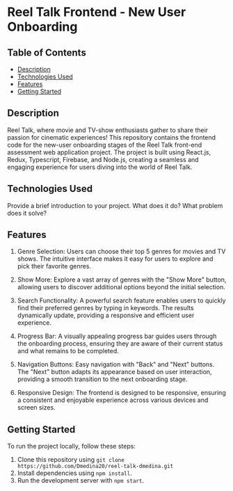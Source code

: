# Reel Talk Frontend - New User Onboarding

## Table of Contents

- [Description](#description)
- [Technologies Used](#technologies-used)
- [Features](#features)
- [Getting Started](#getting-started)

## Description

Reel Talk, where movie and TV-show enthusiasts gather to share their passion for cinematic experiences! This repository contains the frontend code for the new-user onboarding stages of the Reel Talk front-end assessment web application project. The project is built using React.js, Redux, Typescript, Firebase, and Node.js, creating a seamless and engaging experience for users diving into the world of Reel Talk.

## Technologies Used

Provide a brief introduction to your project. What does it do? What problem does it solve?

## Features

1. Genre Selection:
   Users can choose their top 5 genres for movies and TV shows. The intuitive interface makes it easy for users to explore and pick their favorite genres.

2. Show More:
   Explore a vast array of genres with the "Show More" button, allowing users to discover additional options beyond the initial selection.

3. Search Functionality:
   A powerful search feature enables users to quickly find their preferred genres by typing in keywords. The results dynamically update, providing a responsive and efficient user experience.

4. Progress Bar:
   A visually appealing progress bar guides users through the onboarding process, ensuring they are aware of their current status and what remains to be completed.

5. Navigation Buttons:
   Easy navigation with "Back" and "Next" buttons. The "Next" button adapts its appearance based on user interaction, providing a smooth transition to the next onboarding stage.

6. Responsive Design:
   The frontend is designed to be responsive, ensuring a consistent and enjoyable experience across various devices and screen sizes.

## Getting Started

To run the project locally, follow these steps:

1. Clone this repository using `git clone https://github.com/Dmedina20/reel-talk-dmedina.git`
2. Install dependencies using `npm install`.
3. Run the development server with `npm start`.
